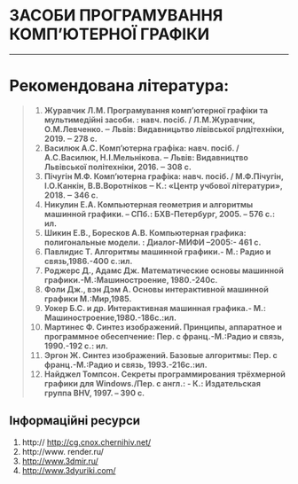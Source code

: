 # **ЗАСОБИ ПРОГРАМУВАННЯ КОМП’ЮТЕРНОЇ ГРАФІКИ**
***
# Рекомендована література:
>1.	**Журавчик Л.М. Програмування комп’ютерної графіки та мультимедійні засоби. : навч. посіб. / Л.М.Журавчик, О.М.Левченко. ‒ Львів: Видавницьтво лівівської рлдітехніки, 2019. ‒ 278 с.**
>2.	**Василюк А.С. Комп’ютерна графіка: навч. посіб. / А.С.Василюк, Н.І.Мельнікова. ‒ Львів: Видавництво Львівської політехніки, 2016. ‒ 308 с.**
>3.	**Пічугін М.Ф. Комп’ютерна графіка: навч. посіб. / М.Ф.Пічугін, І.О.Канкін, В.В.Воротніков ‒ К.: «Центр учбової літератури», 2018. ‒ 346 с.**
>4.	**Никулин Е.А. Компьютерная геометрия и алгоритмы машинной графики. – СПб.: БХВ-Петербург, 2005. – 576 с.: ил.**
>5.	**Шикин Е.В., Боресков А.В. Компьютерная графика: полигональные модели. : Диалог-МИФИ –2005:- 461 с.**
>6.	**Павлидис Т. Алгоритмы машинной графики.- М.: Радио и связь,1986.-400 с.:ил.**
>7.	**Роджерс Д., Адамс Дж. Математические основы машинной графики.-М.:Машиностроение, 1980.-240с.**
>8.	**Фоли Дж., вэн Дэм А. Основы интерактивной машинной графики М.:Мир,1985.**
>9.	**Уокер Б.С. и др. Интерактивная машинная графика.- М.: Машиностроение,1980.-186с.:ил.**
>10.	**Мартинес Ф. Синтез изображений. Принципы, аппаратное и программное обесепчение: Пер. с франц.-М.:Радио и связь, 1990.-192 с.: ил.**
>11. **Эргон Ж. Синтез изображений. Базовые алгоритмы: Пер. с франц.-М.:Радио и связь, 1993.-216с.:ил.**
>12.	**Найджел Томпсон. Секреты программирования трёхмерной графики для Windows./Пер. с англ.: - К.: Издательская группа BHV, 1997. – 390 с.**

## Інформаційні ресурси

1.	http:// http://cg.cnox.chernihiv.net/
2.	http://www. render.ru/
3.	http://www.3dmir.ru/
4.	http://www.3dyuriki.com/
